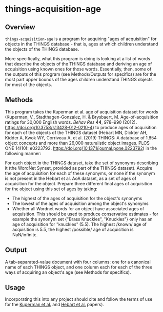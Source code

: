 # things-acquisition-age
## Overview
`things-acquisition-age` is a program for acquiring "ages of acquisition" for objects in the THINGS database - that is, ages at which children understand the objects of the THINGS database.

More specifically, what this program is doing is looking at a list of words that describe the objects of the THINGS database and deriving an age of acquisition using known ones for those words.
Essentially, then, some of the outputs of this program (see Methods/Outputs for specifics) are for the most part upper bounds of the ages children understand THINGS objects for most of the objects.

## Methods
This program takes the Kuperman et al. age of acquisition dataset for words 
(Kuperman, V., Stadthagen-Gonzalez, H. & Brysbaert, M. Age-of-acquisition ratings for 30,000 English words. _Behav Res_ **44**, 978–990 (2012). <https://doi.org/10.3758/s13428-012-0210-4>)
to produce ages of acquisition for each of the objects of the THINGS dataset
(Hebart MN, Dickter AH, Kidder A, Kwok WY, Corriveau A, et al. (2019) THINGS: A database of 1,854 object concepts and more than 26,000 naturalistic object images. PLOS ONE 14(10): e0223792. <https://doi.org/10.1371/journal.pone.0223792>)
in the following manner:

For each object in the THINGS dataset, take the set of synonyms describing it (the WordNet Synset, provided as part of the THINGS dataset).
Acquire the age of acquisition for each of these synonyms, or none if the synonym is not present in the Hebart et al. AoA dataset, as a set of ages of acquisition for the object.
Prepare three different final ages of acquisition for the object using this set of ages by taking:
+ The highest of the ages of acquisition for the object's synonyms
+ The lowest of the ages of acquisition among the object's synonyms
+ Whether all Wordnet words for an object have associated ages of acquisition. This should be used to produce conservative estimates - for example the synonym set {"Brass Knuckles", "Knuckles"} only has an age of acquisition for "knuckles" (5.5). The highest /known/ age of acquisition is 5.5, the highest /possible/ age of acquisition is NaN/infinite.

## Output
A tab-separated-value document with four columns: one for a canonical name of each THINGS object, and one column each for each of the three ways of acquiring an object's age (see Methods for specifics).

## Usage
Incorporating this into any project should cite and follow the terms of use for the [Kuperman et al.](https://doi.org/10.3758/s13428-012-0210-4) and [Hebart et al.](https://doi.org/10.1371/journal.pone.0223792) papers).

